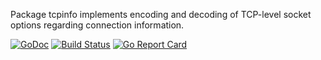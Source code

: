 Package tcpinfo implements encoding and decoding of TCP-level socket options regarding connection information.

[![GoDoc](https://godoc.org/github.com/mikioh/tcpinfo?status.png)](https://godoc.org/github.com/mikioh/tcpinfo)
[![Build Status](https://travis-ci.org/mikioh/tcpinfo.svg?branch=master)](https://travis-ci.org/mikioh/tcpinfo)
[![Go Report Card](https://goreportcard.com/badge/github.com/mikioh/tcpinfo)](https://goreportcard.com/report/github.com/mikioh/tcpinfo)
